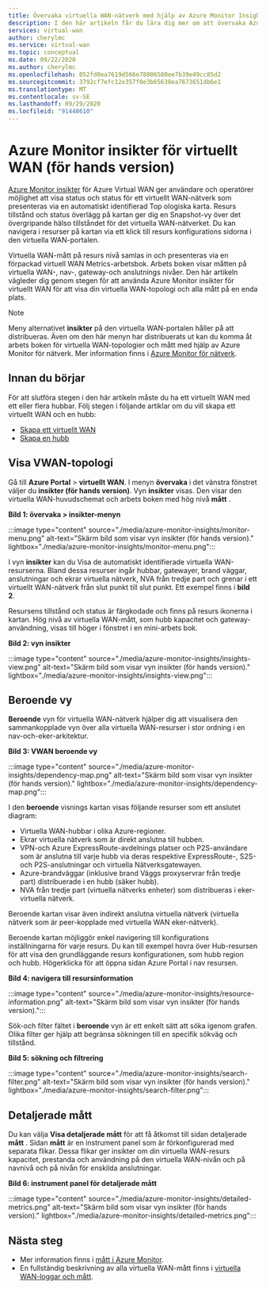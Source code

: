 ```yaml
---
title: Övervaka virtuella WAN-nätverk med hjälp av Azure Monitor Insights
description: I den här artikeln får du lära dig mer om att övervaka Azure Virtual WAN med hjälp av Azure Monitor Insights.
services: virtual-wan
author: cherylmc
ms.service: virtual-wan
ms.topic: conceptual
ms.date: 09/22/2020
ms.author: cherylmc
ms.openlocfilehash: 052fd0ea7619d566e78806580ee7b39e49cc85d2
ms.sourcegitcommit: 3792cf7efc12e357f0e3b65638ea7673651db6e1
ms.translationtype: MT
ms.contentlocale: sv-SE
ms.lasthandoff: 09/29/2020
ms.locfileid: "91448610"
---
```

# <a name="azure-monitor-insights-for-virtual-wan-preview"></a>Azure Monitor insikter för virtuellt WAN (för hands version)

[Azure Monitor insikter](../azure-monitor/insights/network-insights-overview.md) för Azure Virtual WAN ger användare och operatörer möjlighet att visa status och status för ett virtuellt WAN-nätverk som presenteras via en automatiskt identifierad Top ologiska karta. Resurs tillstånd och status överlägg på kartan ger dig en Snapshot-vy över det övergripande hälso tillståndet för det virtuella WAN-nätverket. Du kan navigera i resurser på kartan via ett klick till resurs konfigurations sidorna i den virtuella WAN-portalen.

Virtuella WAN-mått på resurs nivå samlas in och presenteras via en förpackad virtuell WAN Metrics-arbetsbok. Arbets boken visar måtten på virtuella WAN-, nav-, gateway-och anslutnings nivåer. Den här artikeln vägleder dig genom stegen för att använda Azure Monitor insikter för virtuellt WAN för att visa din virtuella WAN-topologi och alla mått på en enda plats.

> [!NOTE]
> Meny alternativet **insikter** på den virtuella WAN-portalen håller på att distribueras. Även om den här menyn har distribuerats ut kan du komma åt arbets boken för virtuella WAN-topologier och mått med hjälp av Azure Monitor för nätverk. Mer information finns i [Azure Monitor för nätverk](../azure-monitor/insights/network-insights-overview.md). 
>

## <a name="before-you-begin"></a>Innan du börjar

För att slutföra stegen i den här artikeln måste du ha ett virtuellt WAN med ett eller flera hubbar. Följ stegen i följande artiklar om du vill skapa ett virtuellt WAN och en hubb:

* [Skapa ett virtuellt WAN](virtual-wan-site-to-site-portal.md#openvwan)
* [Skapa en hubb](virtual-wan-site-to-site-portal.md#hub)

## <a name="view-vwan-topology"></a><a name="topology"></a>Visa VWAN-topologi

Gå till **Azure Portal**  >  **virtuellt WAN**. I menyn **övervaka** i det vänstra fönstret väljer du **insikter (för hands version)**. Vyn **insikter** visas. Den visar den virtuella WAN-huvudschemat och arbets boken med hög nivå **mått** .

**Bild 1: övervaka > insikter-menyn**

:::image type="content" source="./media/azure-monitor-insights/monitor-menu.png" alt-text="Skärm bild som visar vyn insikter (för hands version)." lightbox="./media/azure-monitor-insights/monitor-menu.png":::

I vyn **insikter** kan du Visa de automatiskt identifierade virtuella WAN-resurserna. Bland dessa resurser ingår hubbar, gatewayer, brand väggar, anslutningar och ekrar virtuella nätverk, NVA från tredje part och grenar i ett virtuellt WAN-nätverk från slut punkt till slut punkt. Ett exempel finns i **bild 2**.

Resursens tillstånd och status är färgkodade och finns på resurs ikonerna i kartan. Hög nivå av virtuella WAN-mått, som hubb kapacitet och gateway-användning, visas till höger i fönstret i en mini-arbets bok.

**Bild 2: vyn insikter**

:::image type="content" source="./media/azure-monitor-insights/insights-view.png" alt-text="Skärm bild som visar vyn insikter (för hands version)." lightbox="./media/azure-monitor-insights/insights-view.png":::

## <a name="dependency-view"></a><a name="dependency"></a>Beroende vy

**Beroende** vyn för virtuella WAN-nätverk hjälper dig att visualisera den sammankopplade vyn över alla virtuella WAN-resurser i stor ordning i en nav-och-eker-arkitektur.

**Bild 3: VWAN beroende vy**

:::image type="content" source="./media/azure-monitor-insights/dependency-map.png" alt-text="Skärm bild som visar vyn insikter (för hands version)." lightbox="./media/azure-monitor-insights/dependency-map.png":::

I den **beroende** visnings kartan visas följande resurser som ett anslutet diagram:

* Virtuella WAN-hubbar i olika Azure-regioner.
* Ekrar virtuella nätverk som är direkt anslutna till hubben.
* VPN-och Azure ExpressRoute-avdelnings platser och P2S-användare som är anslutna till varje hubb via deras respektive ExpressRoute-, S2S-och P2S-anslutningar och virtuella Nätverksgatewayen.
* Azure-brandväggar (inklusive brand Väggs proxyservrar från tredje part) distribuerade i en hubb (säker hubb).
* NVA från tredje part (virtuella nätverks enheter) som distribueras i eker-virtuella nätverk.

Beroende kartan visar även indirekt anslutna virtuella nätverk (virtuella nätverk som är peer-kopplade med virtuella WAN eker-nätverk).

Beroende kartan möjliggör enkel navigering till konfigurations inställningarna för varje resurs. Du kan till exempel hovra över Hub-resursen för att visa den grundläggande resurs konfigurationen, som hubb region och hubb. Högerklicka för att öppna sidan Azure Portal i nav resursen.

**Bild 4: navigera till resursinformation**

:::image type="content" source="./media/azure-monitor-insights/resource-information.png" alt-text="Skärm bild som visar vyn insikter (för hands version).":::

Sök-och filter fältet i **beroende** vyn är ett enkelt sätt att söka igenom grafen. Olika filter ger hjälp att begränsa sökningen till en specifik sökväg och tillstånd.

**Bild 5: sökning och filtrering**

:::image type="content" source="./media/azure-monitor-insights/search-filter.png" alt-text="Skärm bild som visar vyn insikter (för hands version)." lightbox="./media/azure-monitor-insights/search-filter.png":::

## <a name="detailed-metrics"></a><a name="detailed"></a>Detaljerade mått

Du kan välja **Visa detaljerade mått** för att få åtkomst till sidan detaljerade **mått** . Sidan **mått** är en instrument panel som är förkonfigurerad med separata flikar. Dessa flikar ger insikter om din virtuella WAN-resurs kapacitet, prestanda och användning på den virtuella WAN-nivån och på navnivå och på nivån för enskilda anslutningar.

**Bild 6: instrument panel för detaljerade mått**

:::image type="content" source="./media/azure-monitor-insights/detailed-metrics.png" alt-text="Skärm bild som visar vyn insikter (för hands version)." lightbox="./media/azure-monitor-insights/detailed-metrics.png":::

## <a name="next-steps"></a>Nästa steg

* Mer information finns i [mått i Azure Monitor](../azure-monitor/platform/data-platform-metrics.md).
* En fullständig beskrivning av alla virtuella WAN-mått finns i [virtuella WAN-loggar och mått](logs-metrics.md).
